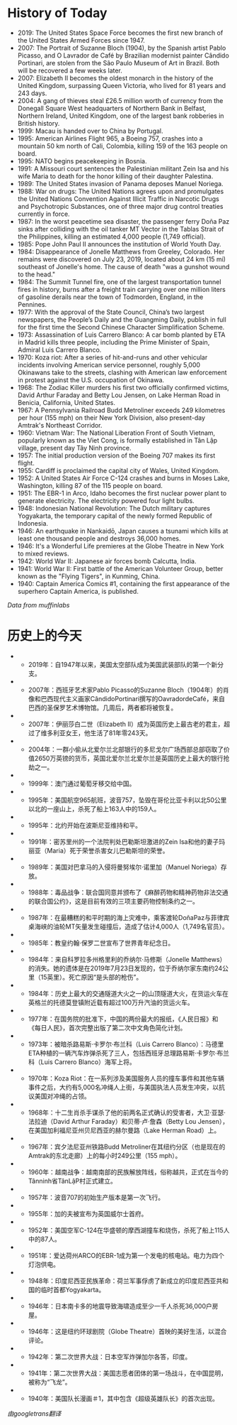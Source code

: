 # History of Today 

- 2019: The United States Space Force becomes the first new branch of the United States Armed Forces since 1947.
- 2007: The Portrait of Suzanne Bloch (1904), by the Spanish artist Pablo Picasso, and O Lavrador de Café by Brazilian modernist painter Cândido Portinari, are stolen from the São Paulo Museum of Art in Brazil. Both will be recovered a few weeks later.
- 2007: Elizabeth II becomes the oldest monarch in the history of the United Kingdom, surpassing Queen Victoria, who lived for 81 years and 243 days.
- 2004: A gang of thieves steal £26.5 million worth of currency from the Donegall Square West headquarters of Northern Bank in Belfast, Northern Ireland, United Kingdom, one of the largest bank robberies in British history.
- 1999: Macau is handed over to China by Portugal.
- 1995: American Airlines Flight 965, a Boeing 757, crashes into a mountain 50 km north of Cali, Colombia, killing 159 of the 163 people on board.
- 1995: NATO begins peacekeeping in Bosnia.
- 1991: A Missouri court sentences the Palestinian militant Zein Isa and his wife Maria to death for the honor killing of their daughter Palestina.
- 1989: The United States invasion of Panama deposes Manuel Noriega.
- 1988: War on drugs: The United Nations agrees upon and promulgates the United Nations Convention Against Illicit Traffic in Narcotic Drugs and Psychotropic Substances, one of three major drug control treaties currently in force.
- 1987: In the worst peacetime sea disaster, the passenger ferry Doña Paz sinks after colliding with the oil tanker MT Vector in the Tablas Strait of the Philippines, killing an estimated 4,000 people (1,749 official).
- 1985: Pope John Paul II announces the institution of World Youth Day.
- 1984: Disappearance of Jonelle Matthews from Greeley, Colorado.  Her remains were discovered on July 23, 2019, located about 24 km (15 mi) southeast of Jonelle's home. The cause of death "was a gunshot wound to the head."
- 1984: The Summit Tunnel fire, one of the largest transportation tunnel fires in history, burns after a freight train carrying over one million liters of gasoline derails near the town of Todmorden, England, in the Pennines.
- 1977: With the approval of the State Council, China’s two largest newspapers, the People’s Daily and the Guangming Daily, publish in full for the first time the Second Chinese Character Simplification Scheme.
- 1973: Assassination of Luis Carrero Blanco: A car bomb planted by ETA in Madrid kills three people, including the Prime Minister of Spain, Admiral Luis Carrero Blanco.
- 1970: Koza riot: After a series of hit-and-runs and other vehicular incidents involving American service personnel, roughly 5,000 Okinawans take to the streets, clashing with American law enforcement in protest against the U.S. occupation of Okinawa.
- 1968: The Zodiac Killer murders his first two officially confirmed victims, David Arthur Faraday and Betty Lou Jensen, on Lake Herman Road in Benicia, California, United States.
- 1967: A Pennsylvania Railroad Budd Metroliner exceeds 249 kilometres per hour (155 mph) on their New York Division, also present-day Amtrak's Northeast Corridor.
- 1960: Vietnam War: The National Liberation Front of South Vietnam, popularly known as the Viet Cong, is formally established in Tân Lập village, present day Tây Ninh province.
- 1957: The initial production version of the Boeing 707 makes its first flight.
- 1955: Cardiff is proclaimed the capital city of Wales, United Kingdom.
- 1952: A United States Air Force C-124 crashes and burns in Moses Lake, Washington, killing 87 of the 115 people on board.
- 1951: The EBR-1 in Arco, Idaho becomes the first nuclear power plant to generate electricity. The electricity powered four light bulbs.
- 1948: Indonesian National Revolution: The Dutch military captures Yogyakarta, the temporary capital of the newly formed Republic of Indonesia.
- 1946: An earthquake in Nankaidō, Japan causes a tsunami which kills at least one thousand people and destroys 36,000 homes.
- 1946: It's a Wonderful Life premieres at the Globe Theatre in New York to mixed reviews. 
- 1942: World War II: Japanese air forces bomb Calcutta, India.
- 1941: World War II: First battle of the American Volunteer Group, better known as the "Flying Tigers", in Kunming, China.
- 1940: Captain America Comics #1, containing the first appearance of the superhero Captain America, is published.

*Data from muffinlabs* 

# 历史上的今天 

- -  2019年：自1947年以来，美国太空部队成为美国武装部队的第一个新分支。
- -  2007年：西班牙艺术家Pablo Picasso的Suzanne Bloch（1904年）的肖像和巴西现代主义画家CândidoPortinari撰写的OavradordeCafé，来自巴西的圣保罗艺术博物馆。几周后，两者都将被恢复。
- -  2007年：伊丽莎白二世（Elizabeth II）成为英国历史上最古老的君主，超过了维多利亚女王，他生活了81年零243天。
- -  2004年：一群小偷从北爱尔兰北部银行的多尼戈尔广场西部总部窃取了价值2650万英镑的货币，英国北爱尔兰北爱尔兰是英国历史上最大的银行抢劫之一。
- -  1999年：澳门通过葡萄牙移交给中国。
- -  1995年：美国航空965航班，波音757，坠毁在哥伦比亚卡利以北50公里以北的一座山上，杀死了船上163人中的159人。
- -  1995年：北约开始在波斯尼亚维持和平。
- -  1991年：密苏里州的一个法院判处巴勒斯坦激进的Zein Isa和他的妻子玛丽亚（Maria）死于荣誉杀害女儿巴勒斯坦的荣誉。
- -  1989年：美国对巴拿马的入侵将曼努埃尔·诺里加（Manuel Noriega）存放。
- -  1988年：毒品战争：联合国同意并颁布了《麻醉药物和精神药物非法交通的联合国公约》，这是目前有效的三项主要药物控制条约之一。
- -  1987年：在最糟糕的和平时期的海上灾难中，乘客渡轮DoñaPaz与菲律宾桌海峡的油轮MT矢量发生碰撞后，造成了估计4,000人（1,749名官员）。
- -  1985年：教皇约翰·保罗二世宣布了世界青年纪念日。
- -  1984年：来自科罗拉多州格里利的乔纳尔·马修斯（Jonelle Matthews）的消失。她的遗体是在2019年7月23日发现的，位于乔纳尔家东南约24公里（15英里）。死亡原因“是头部的枪伤”。
- -  1984年：历史上最大的交通隧道大火之一的山顶隧道大火，在货运火车在英格兰的托德莫登镇附近载有超过100万升汽油的货运火车。
- -  1977年：在国务院的批准下，中国的两份最大的报纸，《人民日报》和《每日人民》，首次完整出版了第二次中文角色简化计划。
- -  1973年：被暗杀路易斯·卡罗尔·布兰科（Luis Carrero Blanco）：马德里ETA种植的一辆汽车炸弹杀死了三人，包括西班牙总理路易斯·卡罗尔·布兰科（Luis Carrero Blanco）海军上将。
- -  1970年：Koza Riot：在一系列涉及美国服务人员的撞车事件和其他车辆事件之后，大约有5,000名冲绳人上街，与美国执法人员发生冲突，以抗议美国对冲绳的占领。
- -  1968年：十二生肖杀手谋杀了他的前两名正式确认的受害者，大卫·亚瑟·法拉迪（David Arthur Faraday）和贝蒂·卢·詹森（Betty Lou Jensen），在美国加利福尼亚州贝尼西亚的赫尔曼路（Lake Herman Road）上。
- -  1967年：宾夕法尼亚州铁路Budd Metroliner在其纽约分区（也是现在的Amtrak的东北走廊）上的每小时249公里（155 mph）。
- -  1960年：越南战争：越南南部的民族解放阵线，俗称越共，正式在当今的Tânninh省TânLậP村正式建立。
- -  1957年：波音707的初始生产版本是第一次飞行。
- -  1955年：加的夫被宣布为英国威尔士首府。
- -  1952年：美国空军C-124在华盛顿的摩西湖撞车和烧伤，杀死了船上115人中的87人。
- -  1951年：爱达荷州ARCO的EBR-1成为第一个发电的核电站。电力为四个灯泡供电。
- -  1948年：印度尼西亚民族革命：荷兰军事俘虏了新成立的印度尼西亚共和国的临时首都Yogyakarta。
- -  1946年：日本南卡多的地震导致海啸造成至少一千人杀死36,000户房屋。
- -  1946年：这是纽约环球剧院（Globe Theatre）首映的美好生活，以混合评论。
- -  1942年：第二次世界大战：日本空军炸弹加尔各答，印度。
- -  1941年：第二次世界大战：美国志愿者团体的第一场战斗，在中国昆明，被称为“飞龙”。
- -  1940年：美国队长漫画＃1，其中包含《超级英雄队长》的首次出现。

*由googletrans翻译*